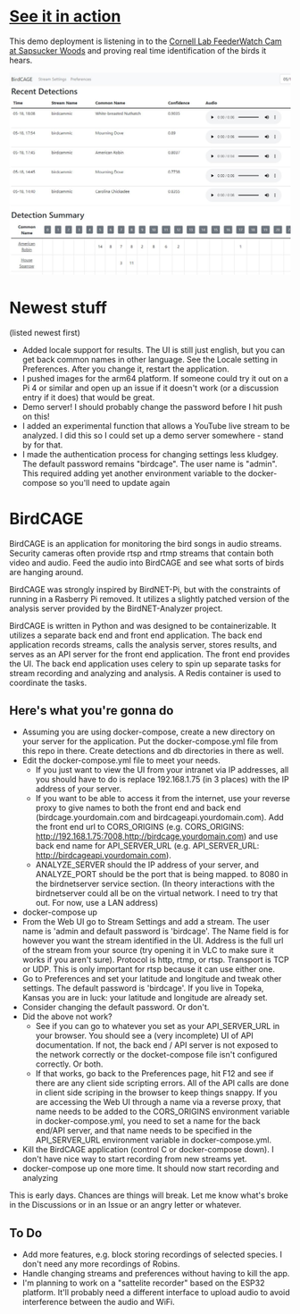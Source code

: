 # [See it in action](http://demo.birdcage.rocks/)
This demo deployment is listening in to the [Cornell Lab FeederWatch Cam at Sapsucker Woods](https://www.youtube.com/watch?v=N609loYkFJo)
and proving real time identification of the birds it hears.

![BirdCAGE Screenshot](birdcage.JPG)

# Newest stuff
(listed newest first)
- Added locale support for results. The UI is still just english, but you can get back common names in other language. See
the Locale setting in Preferences. After you change it, restart the application.
- I pushed images for the arm64 platform. If someone could try it out on a Pi 4 or similar and open up an issue if it doesn't work (or a 
discussion entry if it does) that would be great.
- Demo server! I should probably change the password before I hit push on this!
- I added an experimental function that allows a YouTube live stream to be analyzed. I did this so I could set up a demo
server somewhere - stand by for that.
- I made the authentication process for changing settings less kludgey. The default password remains "birdcage". The user
name is "admin". This required adding yet another environment variable to the docker-compose so you'll need to update again

# BirdCAGE
BirdCAGE is an application for monitoring the bird songs in audio streams. Security cameras often provide
rtsp and rtmp streams that contain both video and audio. Feed the audio into BirdCAGE and see what sorts of birds are hanging around.

BirdCAGE was strongly inspired by BirdNET-Pi, but with the constraints of running in a Rasberry Pi removed. It utilizes
a slightly patched version of the analysis server provided by the BirdNET-Analyzer project. 

BirdCAGE is written in Python and was designed to be containerizable. It utilizes a separate back end and front end application.
The back end application records streams, calls the analysis server, stores results, and serves as an API server for the front end
application. The front end provides the UI. The back end application uses celery to spin up separate tasks for stream recording
and analyzing and analysis. A Redis container is used to coordinate the tasks.

## Here's what you're gonna do
- Assuming you are using docker-compose, create a new directory on your server for the application. Put the docker-compose.yml
file from this repo in there. Create detections and db directories in there as well.
- Edit the docker-compose.yml file to meet your needs.
    - If you just want to view the UI from your intranet via IP addresses,
all you should have to do is replace 192.168.1.75 (in 3 places) with the IP address of your server.
    - If you want to be able to access it
from the internet, use your reverse proxy to give names to both the front end and back end (birdcage.yourdomain.com and
birdcageapi.yourdomain.com). Add the front end url to CORS_ORIGINS (e.g. CORS_ORIGINS: http://192.168.1.75:7008,http://birdcage.yourdomain.com)
and use back end name for API_SERVER_URL (e.g. API_SERVER_URL: http://birdcageapi.yourdomain.com).
    - ANALYZE_SERVER should the IP address of your server, and ANALYZE_PORT should be the port that is being mapped. 
to 8080 in the birdnetserver service section. (In theory interactions with the birdnetserver could all be on the virtual 
network. I need to try that out. For now, use a LAN address)
- docker-compose up
- From the Web UI go to Stream Settings and add a stream. The user name is 'admin and default password is 'birdcage'. 
The Name field is for however you want the stream identified in the
UI. Address is the full url of the stream from your source (try opening it in VLC to make sure it works if you aren't sure).
Protocol is http, rtmp, or rtsp. Transport is TCP or UDP. This is only important for rtsp because it can use either one.
- Go to Preferences and set your latitude and longitude and tweak other settings. The default password is 'birdcage'. 
If you live in Topeka, Kansas you are
in luck: your latitude and longitude are already set.
- Consider changing the default password. Or don't.
- Did the above not work?
    - See if you can go to whatever you set as your API_SERVER_URL in your browser. You should see a (very incomplete) UI of API documentation.
    If not, the back end / API server is not exposed to the network correctly or the docket-compose file isn't configured correctly. Or both.
    - If that works, go back to the Preferences page, hit F12 and see if there are any client side scripting errors. All of the API
    calls are done in client side scriping in the browser to keep things snappy. If you are accessing the Web UI through a name via a reverse
    proxy, that name needs to be added to the CORS_ORIGINS environment variable in docker-compose.yml, you need to set a name for the back end/API server, and that name
    needs to be specified in the API_SERVER_URL environment variable in docker-compose.yml.
- Kill the BirdCAGE application (control C or docker-compose down). I don't have nice way to start recording from new streams yet.
- docker-compose up one more time. It should now start recording and analyzing

This is early days. Chances are things will break. Let me know what's broke in the Discussions or in an Issue or an angry
letter or whatever.

## To Do
- Add more features, e.g. block storing recordings of selected species. I don't need any more recordings of Robins.
- Handle changing streams and preferences without having to kill the app.
- I'm planning to work on a "sattelite recorder" based on the ESP32 platform. It'll probably need a different interface to upload audio
to avoid interference between the audio and WiFi.
